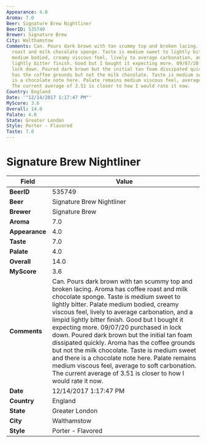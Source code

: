 ```yaml
---
Appearance: 4.0
Aroma: 7.0
Beer: Signature Brew Nightliner
BeerID: 535749
Brewer: Signature Brew
City: Walthamstow
Comments: Can. Pours dark brown with tan scummy top and broken lacing. Aroma has coffee
  roast and milk chocolate sponge. Taste is medium sweet to lightly bitter. Palate
  medium bodied, creamy viscous feel, lively to average carbonation, and a limpid
  lightly bitter finish. Good but I bought it expecting more. 09/07/20 purchased in
  lock down. Poured dark brown but the initial tan foam dissipated quickly. Aroma
  has the coffee grounds but not the milk chocolate. Taste is medium sweet and there
  is a chocolate note here. Palate remains medium viscous feel, average to soft carbonation.
  The current average of 3.51 is closer to how I would rate it now.
Country: England
Date: '"12/14/2017 1:17:47 PM"'
MyScore: 3.6
Overall: 14.0
Palate: 4.0
State: Greater London
Style: Porter - Flavored
Taste: 7.0
---
```


# Signature Brew Nightliner

| Field         | Value |
|---------------|-------|
| **BeerID** | 535749 |
| **Beer** | Signature Brew Nightliner |
| **Brewer** | Signature Brew |
| **Aroma** | 7.0 |
| **Appearance** | 4.0 |
| **Taste** | 7.0 |
| **Palate** | 4.0 |
| **Overall** | 14.0 |
| **MyScore** | 3.6 |
| **Comments** | Can. Pours dark brown with tan scummy top and broken lacing. Aroma has coffee roast and milk chocolate sponge. Taste is medium sweet to lightly bitter. Palate medium bodied, creamy viscous feel, lively to average carbonation, and a limpid lightly bitter finish. Good but I bought it expecting more. 09/07/20 purchased in lock down. Poured dark brown but the initial tan foam dissipated quickly. Aroma has the coffee grounds but not the milk chocolate. Taste is medium sweet and there is a chocolate note here. Palate remains medium viscous feel, average to soft carbonation. The current average of 3.51 is closer to how I would rate it now. |
| **Date** | 12/14/2017 1:17:47 PM |
| **Country** | England |
| **State** | Greater London |
| **City** | Walthamstow |
| **Style** | Porter - Flavored |
